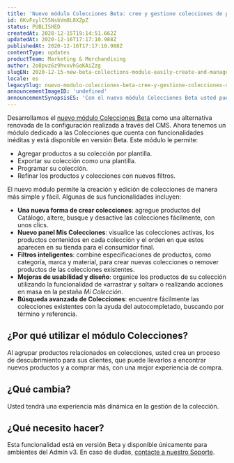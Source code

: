 ```yaml
---
title: 'Nuevo módulo Colecciones Beta: cree y gestione colecciones de productos con practicidad'
id: 6KvFxylC5SNsbVm8L8XZpZ
status: PUBLISHED
createdAt: 2020-12-15T19:14:51.662Z
updatedAt: 2020-12-16T17:17:10.988Z
publishedAt: 2020-12-16T17:17:10.988Z
contentType: updates
productTeam: Marketing & Merchandising
author: 2o8pvz6z9hvxvhSoKAiZzg
slugEN: 2020-12-15-new-beta-collections-module-easily-create-and-manage-product-collections
locale: es
legacySlug: nuevo-modulo-colecciones-beta-cree-y-gestione-colecciones-de-productos-con
announcementImageID: 'undefined'
announcementSynopsisES: 'Con el nuevo módulo Colecciones Beta usted puede crear colecciones con mayor facilidad.'
---
```


Desarrollamos el [nuevo módulo Colecciones Beta](/es/tutorial/registrar-colecciones-beta--yJBHqNMViOAnnnq4fyOye#) como una alternativa renovada de la configuración realizada a través del CMS. Ahora tenemos un módulo dedicado a las Colecciones que cuenta con funcionalidades inéditas y está disponible en versión Beta. Este módulo le permite:

- Agregar productos a su colección por plantilla.
- Exportar su colección como una plantilla.
- Programar su colección.
- Refinar los productos y colecciones con nuevos filtros.

El nuevo módulo permite la creación y edición de colecciones de manera más simple y fácil. Algunas de sus funcionalidades incluyen:

- __Una nueva forma de crear colecciones__: agregue productos del Catálogo, altere, busque y desactive las colecciones fácilmente, con unos clics.
- __Nuevo panel Mis Colecciones__: visualice las colecciones activas, los productos contenidos en cada colección y el orden en que estos aparecen en su tienda para el consumidor final.  
- __Filtros inteligentes__: combine especificaciones de productos, como categoría, marca y material, para crear nuevas colecciones o remover productos de las colecciones existentes.
- __Mejoras de usabilidad y diseño__: organice los productos de su colección utilizando la funcionalidad de «arrastrar y soltar» o realizando acciones en masa en la pestaña *Mi Colección*.
- __Búsqueda avanzada de Colecciones__: encuentre fácilmente las colecciones existentes con la ayuda del autocompletado, buscando por término y referencia.

## ¿Por qué utilizar el módulo Colecciones? 

Al agrupar productos relacionados en colecciones, usted crea un proceso de descubrimiento para sus clientes, que puede llevarlos a encontrar nuevos productos y a comprar más, con una mejor experiencia de compra.

## ¿Qué cambia?

Usted tendrá una experiencia más dinámica en la gestión de la colección.

## ¿Qué necesito hacer?

Esta funcionalidad está en versión Beta y disponible únicamente para ambientes del Admin v3. En caso de dudas, [contacte a nuestro Soporte](https://support.vtex.com/hc/pt-br/requests).


